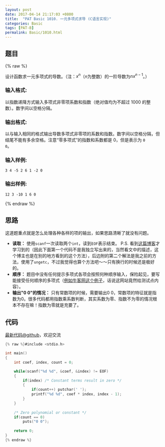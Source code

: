 ```yaml
---
layout: post
date: 2017-04-14 21:17:03 +0800
title:  "PAT Basic 1010. 一元多项式求导 (C语言实现)"
categories: Basic
tags: [PAT-B]
permalink: Basic/1010.html
---
```


## 题目

{% raw %}<div class="ques-view"><p>设计函数求一元多项式的导数。（注：<span>$x^n$</span>（<span>$n$</span>为整数）的一阶导数为<span>$n x^{n-1}$</span>。）</p>
<h3 id="-">输入格式:</h3>
<p>以指数递降方式输入多项式非零项系数和指数（绝对值均为不超过 1000 的整数）。数字间以空格分隔。</p>
<h3 id="-">输出格式:</h3>
<p>以与输入相同的格式输出导数多项式非零项的系数和指数。数字间以空格分隔，但结尾不能有多余空格。注意“零多项式”的指数和系数都是 0，但是表示为 <code>0
0</code>。</p>
<h3 id="-">输入样例:</h3>
<pre><code class="lang-in">3 4 -5 2 6 1 -2 0
</code></pre>
<h3 id="-">输出样例:</h3>
<pre><code class="lang-out">12 3 -10 1 6 0
</code></pre>
</div>{% endraw %}

## 思路

这道题重点就是怎么处理各种各样的项的输出，如果思路清晰了就没有问题。
- **读取：** 使用`scanf`一次读取两个`int`，读到`EOF`表示结束。
P.S. 看到[这篇博客](http://blog.csdn.net/xtzmm1215/article/details/38408583)才学习到的（因此下面第一个代码不是我独立写出来的，当然看文中的描述，这个博主也是在别的地方看到的这个方法），后边附的第二个解法是我之前的方法，使用了`ungetc`，不过我觉得也算个方法吧～～只有换行的时候还是极好的。
- **顺序：** 题目中没有任何提示多项式各项会按照何种顺序输入，保险起见，要写能接受任何顺序的多项式（[例如牛客网这个例子](https://uploadfiles.nowcoder.com/images/20160606/344844_1465210468549_0B86F9634741D02D711276ABB9436874)，话说这网站竟然给测试点内容）。
- **输出"0 0"的情况：** 只有常数项的时候，需要输出0 0，常数项的特征就是指数为0。很多代码都用指数乘系数判断，其实系数为零、指数不为零的情况根本不存在嘛！指数为零就是充要了。

## 代码

[最新代码@github](https://github.com/OliverLew/PAT/blob/master/PATBasic/1010.c)，欢迎交流
```c
{% raw %}#include <stdio.h>

int main()
{
    int coef, index, count = 0;

    while(scanf("%d %d", &coef, &index) != EOF) 
    {
        if(index) /* Constant terms result in zero */
        {
            if(count++) putchar(' ');
            printf("%d %d", coef * index, index - 1);
        }
    }
    
    /* Zero polynomial or constant */
    if(count == 0) 
        puts("0 0");
    
    return 0;
}
{% endraw %}
```